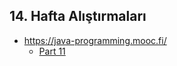 ## 14. Hafta Alıştırmaları
- https://java-programming.mooc.fi/
    * [Part 11](https://java-programming.mooc.fi/part-11)

